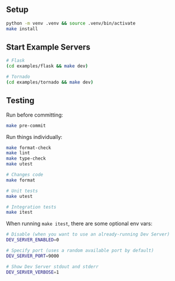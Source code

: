 ## Setup

```sh
python -m venv .venv && source .venv/bin/activate
make install
```

## Start Example Servers

```sh
# Flask
(cd examples/flask && make dev)

# Tornado
(cd examples/tornado && make dev)
```

## Testing

Run before committing:

```sh
make pre-commit
```

Run things individually:

```sh
make format-check
make lint
make type-check
make utest

# Changes code
make format

# Unit tests
make utest

# Integration tests
make itest
```

When running `make itest`, there are some optional env vars:

```sh
# Disable (when you want to use an already-running Dev Server)
DEV_SERVER_ENABLED=0

# Specify port (uses a random available port by default)
DEV_SERVER_PORT=9000

# Show Dev Server stdout and stderr
DEV_SERVER_VERBOSE=1
```
